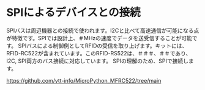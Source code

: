 # SPIによるデバイスとの接続

SPIバスは周辺機器との接続で使われます。I2Cと比べて高速通信が可能になる点が特徴です。SPIでは設計上、＃MHzの速度でデータを送受信することが可能です。
SPIバスによる制御例としてRFIDの受信を取り上げます。キットには、RFID-RC522が含まれています。このRFID-RS522は、＃＃＃、＃＃であり、I2C, SPI両方のバス接続に対応しています。
SPIの理解のため、SPIで接続します。




https://github.com/vtt-info/MicroPython_MFRC522/tree/main

